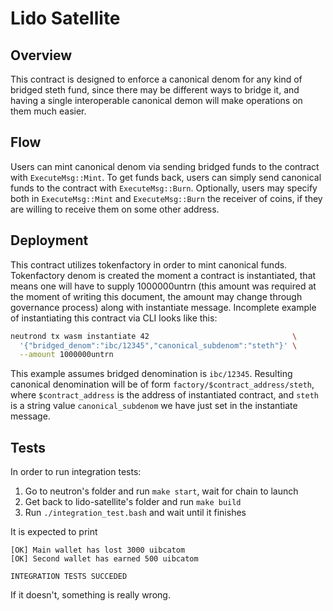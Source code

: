# Lido Satellite

## Overview

This contract is designed to enforce a canonical denom for any kind of bridged steth fund,
since there may be different ways to bridge it, and having a single interoperable canonical demon
will make operations on them much easier.

## Flow

Users can mint canonical denom via sending bridged funds to the contract with `ExecuteMsg::Mint`.
To get funds back, users can simply send canonical funds to the contract with `ExecuteMsg::Burn`.
Optionally, users may specify both in `ExecuteMsg::Mint` and `ExecuteMsg::Burn` the receiver
of coins, if they are willing to receive them on some other address.

## Deployment

This contract utilizes tokenfactory in order to mint canonical funds. Tokenfactory denom is created
the moment a contract is instantiated, that means one will have to supply 1000000untrn (this amount
was required at the moment of writing this document, the amount may change through governance process)
along with instantiate message. Incomplete example of instantiating this contract via CLI looks
like this:

```bash
neutrond tx wasm instantiate 42                                \
  '{"bridged_denom":"ibc/12345","canonical_subdenom":"steth"}' \
  --amount 1000000untrn
```

This example assumes bridged denomination is `ibc/12345`. Resulting canonical
denomination will be of form `factory/$contract_address/steth`,
where `$contract_address` is the address of instantiated contract, and `steth`
is a string value `canonical_subdenom` we have just set in the instantiate message.

## Tests

In order to run integration tests:

1. Go to neutron's folder and run `make start`, wait for chain to launch
2. Get back to lido-satellite's folder and run `make build`
3. Run `./integration_test.bash` and wait until it finishes

It is expected to print

```
[OK] Main wallet has lost 3000 uibcatom
[OK] Second wallet has earned 500 uibcatom

INTEGRATION TESTS SUCCEDED
```

If it doesn't, something is really wrong.
